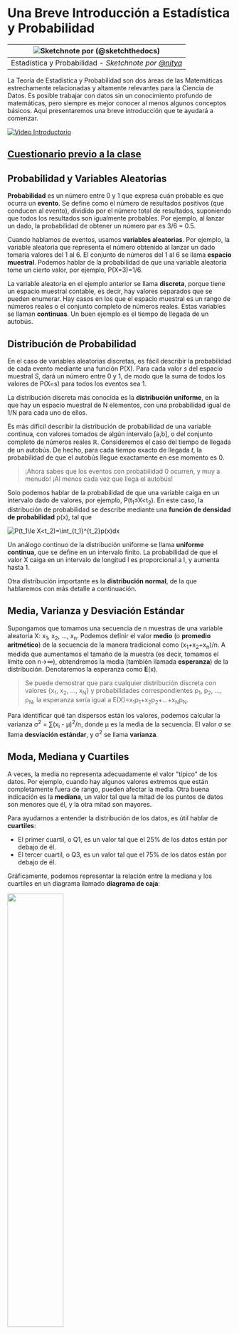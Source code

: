 <!--
CO_OP_TRANSLATOR_METADATA:
{
  "original_hash": "8bbb3fa0d4ad61384a3b4b5f7560226f",
  "translation_date": "2025-09-04T14:01:24+00:00",
  "source_file": "1-Introduction/04-stats-and-probability/README.md",
  "language_code": "es"
}
-->
# Una Breve Introducción a Estadística y Probabilidad

|![ Sketchnote por [(@sketchthedocs)](https://sketchthedocs.dev) ](../../sketchnotes/04-Statistics-Probability.png)|
|:---:|
| Estadística y Probabilidad - _Sketchnote por [@nitya](https://twitter.com/nitya)_ |

La Teoría de Estadística y Probabilidad son dos áreas de las Matemáticas estrechamente relacionadas y altamente relevantes para la Ciencia de Datos. Es posible trabajar con datos sin un conocimiento profundo de matemáticas, pero siempre es mejor conocer al menos algunos conceptos básicos. Aquí presentaremos una breve introducción que te ayudará a comenzar.

[![Video Introductorio](../../../../translated_images/video-prob-and-stats.e4282e5efa2f2543400843ed98b1057065c9600cebfc8a728e8931b5702b2ae4.es.png)](https://youtu.be/Z5Zy85g4Yjw)

## [Cuestionario previo a la clase](https://purple-hill-04aebfb03.1.azurestaticapps.net/quiz/6)

## Probabilidad y Variables Aleatorias

**Probabilidad** es un número entre 0 y 1 que expresa cuán probable es que ocurra un **evento**. Se define como el número de resultados positivos (que conducen al evento), dividido por el número total de resultados, suponiendo que todos los resultados son igualmente probables. Por ejemplo, al lanzar un dado, la probabilidad de obtener un número par es 3/6 = 0.5.

Cuando hablamos de eventos, usamos **variables aleatorias**. Por ejemplo, la variable aleatoria que representa el número obtenido al lanzar un dado tomaría valores del 1 al 6. El conjunto de números del 1 al 6 se llama **espacio muestral**. Podemos hablar de la probabilidad de que una variable aleatoria tome un cierto valor, por ejemplo, P(X=3)=1/6.

La variable aleatoria en el ejemplo anterior se llama **discreta**, porque tiene un espacio muestral contable, es decir, hay valores separados que se pueden enumerar. Hay casos en los que el espacio muestral es un rango de números reales o el conjunto completo de números reales. Estas variables se llaman **continuas**. Un buen ejemplo es el tiempo de llegada de un autobús.

## Distribución de Probabilidad

En el caso de variables aleatorias discretas, es fácil describir la probabilidad de cada evento mediante una función P(X). Para cada valor *s* del espacio muestral *S*, dará un número entre 0 y 1, de modo que la suma de todos los valores de P(X=s) para todos los eventos sea 1.

La distribución discreta más conocida es la **distribución uniforme**, en la que hay un espacio muestral de N elementos, con una probabilidad igual de 1/N para cada uno de ellos.

Es más difícil describir la distribución de probabilidad de una variable continua, con valores tomados de algún intervalo [a,b], o del conjunto completo de números reales ℝ. Consideremos el caso del tiempo de llegada de un autobús. De hecho, para cada tiempo exacto de llegada *t*, la probabilidad de que el autobús llegue exactamente en ese momento es 0.

> ¡Ahora sabes que los eventos con probabilidad 0 ocurren, y muy a menudo! ¡Al menos cada vez que llega el autobús!

Solo podemos hablar de la probabilidad de que una variable caiga en un intervalo dado de valores, por ejemplo, P(t<sub>1</sub>≤X<t<sub>2</sub>). En este caso, la distribución de probabilidad se describe mediante una **función de densidad de probabilidad** p(x), tal que

![P(t_1\le X<t_2)=\int_{t_1}^{t_2}p(x)dx](../../../../translated_images/probability-density.a8aad29f17a14afb519b407c7b6edeb9f3f9aa5f69c9e6d9445f604e5f8a2bf7.es.png)

Un análogo continuo de la distribución uniforme se llama **uniforme continua**, que se define en un intervalo finito. La probabilidad de que el valor X caiga en un intervalo de longitud l es proporcional a l, y aumenta hasta 1.

Otra distribución importante es la **distribución normal**, de la que hablaremos con más detalle a continuación.

## Media, Varianza y Desviación Estándar

Supongamos que tomamos una secuencia de n muestras de una variable aleatoria X: x<sub>1</sub>, x<sub>2</sub>, ..., x<sub>n</sub>. Podemos definir el valor **medio** (o **promedio aritmético**) de la secuencia de la manera tradicional como (x<sub>1</sub>+x<sub>2</sub>+x<sub>n</sub>)/n. A medida que aumentamos el tamaño de la muestra (es decir, tomamos el límite con n→∞), obtendremos la media (también llamada **esperanza**) de la distribución. Denotaremos la esperanza como **E**(x).

> Se puede demostrar que para cualquier distribución discreta con valores {x<sub>1</sub>, x<sub>2</sub>, ..., x<sub>N</sub>} y probabilidades correspondientes p<sub>1</sub>, p<sub>2</sub>, ..., p<sub>N</sub>, la esperanza sería igual a E(X)=x<sub>1</sub>p<sub>1</sub>+x<sub>2</sub>p<sub>2</sub>+...+x<sub>N</sub>p<sub>N</sub>.

Para identificar qué tan dispersos están los valores, podemos calcular la varianza σ<sup>2</sup> = ∑(x<sub>i</sub> - μ)<sup>2</sup>/n, donde μ es la media de la secuencia. El valor σ se llama **desviación estándar**, y σ<sup>2</sup> se llama **varianza**.

## Moda, Mediana y Cuartiles

A veces, la media no representa adecuadamente el valor "típico" de los datos. Por ejemplo, cuando hay algunos valores extremos que están completamente fuera de rango, pueden afectar la media. Otra buena indicación es la **mediana**, un valor tal que la mitad de los puntos de datos son menores que él, y la otra mitad son mayores.

Para ayudarnos a entender la distribución de los datos, es útil hablar de **cuartiles**:

* El primer cuartil, o Q1, es un valor tal que el 25% de los datos están por debajo de él.
* El tercer cuartil, o Q3, es un valor tal que el 75% de los datos están por debajo de él.

Gráficamente, podemos representar la relación entre la mediana y los cuartiles en un diagrama llamado **diagrama de caja**:

<img src="images/boxplot_explanation.png" width="50%"/>

Aquí también calculamos el **rango intercuartílico** IQR=Q3-Q1, y los llamados **valores atípicos** - valores que están fuera de los límites [Q1-1.5*IQR,Q3+1.5*IQR].

Para una distribución finita que contiene un pequeño número de valores posibles, un buen valor "típico" es el que aparece con mayor frecuencia, llamado **moda**. A menudo se aplica a datos categóricos, como colores. Consideremos una situación en la que tenemos dos grupos de personas: algunos que prefieren fuertemente el rojo y otros que prefieren el azul. Si codificamos los colores con números, el valor medio para un color favorito estaría en algún lugar del espectro naranja-verde, lo que no indica la preferencia real de ninguno de los grupos. Sin embargo, la moda sería uno de los colores, o ambos colores, si el número de personas que votan por ellos es igual (en este caso llamamos a la muestra **multimodal**).

## Datos del Mundo Real

Cuando analizamos datos del mundo real, a menudo no son variables aleatorias como tal, en el sentido de que no realizamos experimentos con resultados desconocidos. Por ejemplo, consideremos un equipo de jugadores de béisbol y sus datos corporales, como altura, peso y edad. Esos números no son exactamente aleatorios, pero aún podemos aplicar los mismos conceptos matemáticos. Por ejemplo, una secuencia de pesos de personas puede considerarse como una secuencia de valores extraídos de alguna variable aleatoria. A continuación se muestra la secuencia de pesos de jugadores de béisbol reales de la [Major League Baseball](http://mlb.mlb.com/index.jsp), tomada de [este conjunto de datos](http://wiki.stat.ucla.edu/socr/index.php/SOCR_Data_MLB_HeightsWeights) (para tu conveniencia, solo se muestran los primeros 20 valores):

```
[180.0, 215.0, 210.0, 210.0, 188.0, 176.0, 209.0, 200.0, 231.0, 180.0, 188.0, 180.0, 185.0, 160.0, 180.0, 185.0, 197.0, 189.0, 185.0, 219.0]
```

> **Nota**: Para ver un ejemplo de cómo trabajar con este conjunto de datos, consulta el [notebook adjunto](notebook.ipynb). También hay una serie de desafíos a lo largo de esta lección, y puedes completarlos agregando algo de código a ese notebook. Si no estás seguro de cómo operar con datos, no te preocupes: volveremos a trabajar con datos usando Python más adelante. Si no sabes cómo ejecutar código en Jupyter Notebook, consulta [este artículo](https://soshnikov.com/education/how-to-execute-notebooks-from-github/).

Aquí está el diagrama de caja que muestra la media, la mediana y los cuartiles de nuestros datos:

![Diagrama de Caja de Peso](../../../../translated_images/weight-boxplot.1dbab1c03af26f8a008fff4e17680082c8ab147d6df646cbac440bbf8f5b9c42.es.png)

Dado que nuestros datos contienen información sobre diferentes **roles** de jugadores, también podemos hacer el diagrama de caja por rol, lo que nos permitirá hacernos una idea de cómo varían los valores de los parámetros según los roles. Esta vez consideraremos la altura:

![Diagrama de Caja por Rol](../../../../translated_images/boxplot_byrole.036b27a1c3f52d42f66fba2324ec5cde0a1bca6a01a619eeb0ce7cd054b2527b.es.png)

Este diagrama sugiere que, en promedio, la altura de los jugadores de primera base es mayor que la de los jugadores de segunda base. Más adelante en esta lección aprenderemos cómo podemos probar esta hipótesis de manera más formal y cómo demostrar que nuestros datos son estadísticamente significativos para mostrar esto.

> Al trabajar con datos del mundo real, asumimos que todos los puntos de datos son muestras extraídas de alguna distribución de probabilidad. Esta suposición nos permite aplicar técnicas de aprendizaje automático y construir modelos predictivos funcionales.

Para ver cuál es la distribución de nuestros datos, podemos trazar un gráfico llamado **histograma**. El eje X contendrá un número de diferentes intervalos de peso (los llamados **bins**), y el eje vertical mostrará el número de veces que nuestra muestra de variable aleatoria estuvo dentro de un intervalo dado.

![Histograma de datos del mundo real](../../../../translated_images/weight-histogram.bfd00caf7fc30b145b21e862dba7def41c75635d5280de25d840dd7f0b00545e.es.png)

En este histograma puedes ver que todos los valores están centrados alrededor de un cierto peso promedio, y cuanto más nos alejamos de ese peso, menos frecuentemente se encuentran pesos de ese valor. Es decir, es muy improbable que el peso de un jugador de béisbol sea muy diferente del peso promedio. La varianza de los pesos muestra la medida en que los pesos tienden a diferir del promedio.

> Si tomamos los pesos de otras personas, no de la liga de béisbol, es probable que la distribución sea diferente. Sin embargo, la forma de la distribución será la misma, pero la media y la varianza cambiarán. Por lo tanto, si entrenamos nuestro modelo con jugadores de béisbol, es probable que dé resultados incorrectos cuando se aplique a estudiantes de una universidad, porque la distribución subyacente es diferente.

## Distribución Normal

La distribución de pesos que hemos visto anteriormente es muy típica, y muchas mediciones del mundo real siguen el mismo tipo de distribución, pero con diferentes medias y varianzas. Esta distribución se llama **distribución normal**, y juega un papel muy importante en estadística.

Usar la distribución normal es una forma correcta de generar pesos aleatorios de posibles jugadores de béisbol. Una vez que conocemos el peso promedio `mean` y la desviación estándar `std`, podemos generar 1000 muestras de peso de la siguiente manera:
```python
samples = np.random.normal(mean,std,1000)
```

Si trazamos el histograma de las muestras generadas, veremos una imagen muy similar a la mostrada anteriormente. Y si aumentamos el número de muestras y el número de bins, podemos generar una imagen de una distribución normal más cercana al ideal:

![Distribución Normal con media=0 y desviación estándar=1](../../../../translated_images/normal-histogram.dfae0d67c202137d552d0015fb87581eca263925e512404f3c12d8885315432e.es.png)

*Distribución Normal con media=0 y desviación estándar=1*

## Intervalos de Confianza

Cuando hablamos de los pesos de los jugadores de béisbol, asumimos que existe una **variable aleatoria W** que corresponde a la distribución de probabilidad ideal de los pesos de todos los jugadores de béisbol (la llamada **población**). Nuestra secuencia de pesos corresponde a un subconjunto de todos los jugadores de béisbol que llamamos **muestra**. Una pregunta interesante es: ¿podemos conocer los parámetros de la distribución de W, es decir, la media y la varianza de la población?

La respuesta más sencilla sería calcular la media y la varianza de nuestra muestra. Sin embargo, podría suceder que nuestra muestra aleatoria no represente con precisión a la población completa. Por lo tanto, tiene sentido hablar de **intervalos de confianza**.
> **Intervalo de confianza** es la estimación del valor medio verdadero de la población dado nuestro muestreo, que es preciso dentro de una cierta probabilidad (o **nivel de confianza**).
Supongamos que tenemos una muestra X<sub>1</sub>, ..., X<sub>n</sub> de nuestra distribución. Cada vez que tomamos una muestra de nuestra distribución, obtendremos un valor medio μ diferente. Por lo tanto, μ puede considerarse una variable aleatoria. Un **intervalo de confianza** con confianza p es un par de valores (L<sub>p</sub>,R<sub>p</sub>), tal que **P**(L<sub>p</sub>≤μ≤R<sub>p</sub>) = p, es decir, la probabilidad de que el valor medio medido caiga dentro del intervalo es igual a p.

Va más allá de nuestra breve introducción discutir en detalle cómo se calculan esos intervalos de confianza. Se pueden encontrar más detalles [en Wikipedia](https://en.wikipedia.org/wiki/Confidence_interval). En resumen, definimos la distribución de la media de la muestra calculada en relación con la media verdadera de la población, lo que se llama **distribución t de Student**.

> **Dato interesante**: La distribución t de Student lleva ese nombre en honor al matemático William Sealy Gosset, quien publicó su artículo bajo el seudónimo "Student". Trabajaba en la cervecería Guinness y, según una de las versiones, su empleador no quería que el público general supiera que estaban utilizando pruebas estadísticas para determinar la calidad de las materias primas.

Si queremos estimar la media μ de nuestra población con confianza p, necesitamos tomar el *percentil (1-p)/2* de una distribución t de Student A, que puede obtenerse de tablas o calcularse utilizando algunas funciones integradas de software estadístico (por ejemplo, Python, R, etc.). Entonces, el intervalo para μ sería dado por X±A*D/√n, donde X es la media obtenida de la muestra y D es la desviación estándar.

> **Nota**: También omitimos la discusión de un concepto importante de [grados de libertad](https://en.wikipedia.org/wiki/Degrees_of_freedom_(statistics)), que es relevante en relación con la distribución t de Student. Puedes consultar libros más completos sobre estadística para comprender este concepto en profundidad.

Un ejemplo de cálculo de intervalos de confianza para pesos y alturas se encuentra en los [notebooks adjuntos](notebook.ipynb).

| p    | Media del peso |
|------|----------------|
| 0.85 | 201.73±0.94    |
| 0.90 | 201.73±1.08    |
| 0.95 | 201.73±1.28    |

Observa que cuanto mayor es la probabilidad de confianza, más amplio es el intervalo de confianza.

## Pruebas de hipótesis

En nuestro conjunto de datos de jugadores de béisbol, hay diferentes roles de jugadores, que se pueden resumir a continuación (consulta el [notebook adjunto](notebook.ipynb) para ver cómo se calculó esta tabla):

| Rol               | Altura    | Peso      | Cantidad |
|-------------------|-----------|-----------|----------|
| Catcher           | 72.723684 | 204.328947 | 76       |
| Designated_Hitter | 74.222222 | 220.888889 | 18       |
| First_Baseman     | 74.000000 | 213.109091 | 55       |
| Outfielder        | 73.010309 | 199.113402 | 194      |
| Relief_Pitcher    | 74.374603 | 203.517460 | 315      |
| Second_Baseman    | 71.362069 | 184.344828 | 58       |
| Shortstop         | 71.903846 | 182.923077 | 52       |
| Starting_Pitcher  | 74.719457 | 205.163636 | 221      |
| Third_Baseman     | 73.044444 | 200.955556 | 45       |

Podemos notar que la altura media de los primera base es mayor que la de los segunda base. Por lo tanto, podríamos estar tentados a concluir que **los primera base son más altos que los segunda base**.

> Esta afirmación se llama **una hipótesis**, porque no sabemos si el hecho es realmente cierto o no.

Sin embargo, no siempre es obvio si podemos llegar a esta conclusión. Por la discusión anterior, sabemos que cada media tiene un intervalo de confianza asociado, y por lo tanto esta diferencia podría ser solo un error estadístico. Necesitamos una forma más formal de probar nuestra hipótesis.

Calculemos los intervalos de confianza por separado para las alturas de los primera y segunda base:

| Confianza | Primera base   | Segunda base   |
|-----------|----------------|----------------|
| 0.85      | 73.62..74.38   | 71.04..71.69   |
| 0.90      | 73.56..74.44   | 70.99..71.73   |
| 0.95      | 73.47..74.53   | 70.92..71.81   |

Podemos ver que en ningún nivel de confianza los intervalos se superponen. Esto prueba nuestra hipótesis de que los primera base son más altos que los segunda base.

Más formalmente, el problema que estamos resolviendo es ver si **dos distribuciones de probabilidad son iguales**, o al menos tienen los mismos parámetros. Dependiendo de la distribución, necesitamos usar diferentes pruebas para ello. Si sabemos que nuestras distribuciones son normales, podemos aplicar el **[t-test de Student](https://en.wikipedia.org/wiki/Student%27s_t-test)**.

En el t-test de Student, calculamos el llamado **valor t**, que indica la diferencia entre las medias, teniendo en cuenta la varianza. Se ha demostrado que el valor t sigue la **distribución t de Student**, lo que nos permite obtener el valor umbral para un nivel de confianza dado **p** (esto se puede calcular o consultar en tablas numéricas). Luego comparamos el valor t con este umbral para aprobar o rechazar la hipótesis.

En Python, podemos usar el paquete **SciPy**, que incluye la función `ttest_ind` (además de muchas otras funciones estadísticas útiles). Esta calcula el valor t por nosotros y también realiza la búsqueda inversa del valor p de confianza, para que podamos simplemente observar la confianza y sacar la conclusión.

Por ejemplo, nuestra comparación entre las alturas de los primera y segunda base nos da los siguientes resultados: 
```python
from scipy.stats import ttest_ind

tval, pval = ttest_ind(df.loc[df['Role']=='First_Baseman',['Height']], df.loc[df['Role']=='Designated_Hitter',['Height']],equal_var=False)
print(f"T-value = {tval[0]:.2f}\nP-value: {pval[0]}")
```
```
T-value = 7.65
P-value: 9.137321189738925e-12
```
En nuestro caso, el valor p es muy bajo, lo que significa que hay una fuerte evidencia que respalda que los primera base son más altos.

También hay otros tipos de hipótesis que podríamos querer probar, por ejemplo:
* Probar que una muestra dada sigue alguna distribución. En nuestro caso, hemos asumido que las alturas están distribuidas normalmente, pero eso necesita una verificación estadística formal.
* Probar que el valor medio de una muestra corresponde a un valor predefinido.
* Comparar las medias de varias muestras (por ejemplo, cuál es la diferencia en los niveles de felicidad entre diferentes grupos de edad).

## Ley de los grandes números y teorema central del límite

Una de las razones por las que la distribución normal es tan importante es el llamado **teorema central del límite**. Supongamos que tenemos una gran muestra de N valores independientes X<sub>1</sub>, ..., X<sub>N</sub>, muestreados de cualquier distribución con media μ y varianza σ<sup>2</sup>. Entonces, para un N suficientemente grande (en otras palabras, cuando N→∞), la media Σ<sub>i</sub>X<sub>i</sub> estará distribuida normalmente, con media μ y varianza σ<sup>2</sup>/N.

> Otra forma de interpretar el teorema central del límite es decir que, independientemente de la distribución, cuando calculas la media de una suma de valores de cualquier variable aleatoria, terminas con una distribución normal.

Del teorema central del límite también se deduce que, cuando N→∞, la probabilidad de que la media de la muestra sea igual a μ se convierte en 1. Esto se conoce como **la ley de los grandes números**.

## Covarianza y correlación

Una de las cosas que hace la ciencia de datos es encontrar relaciones entre datos. Decimos que dos secuencias **correlacionan** cuando muestran un comportamiento similar al mismo tiempo, es decir, ambas suben/bajan simultáneamente, o una sube cuando la otra baja y viceversa. En otras palabras, parece haber alguna relación entre las dos secuencias.

> La correlación no necesariamente indica una relación causal entre dos secuencias; a veces ambas variables pueden depender de una causa externa, o puede ser pura coincidencia que las dos secuencias correlacionen. Sin embargo, una fuerte correlación matemática es una buena indicación de que dos variables están de alguna manera conectadas.

Matemáticamente, el concepto principal que muestra la relación entre dos variables aleatorias es la **covarianza**, que se calcula así: Cov(X,Y) = **E**\[(X-**E**(X))(Y-**E**(Y))\]. Calculamos la desviación de ambas variables respecto a sus valores medios, y luego el producto de esas desviaciones. Si ambas variables se desvían juntas, el producto será siempre un valor positivo, que se sumará a una covarianza positiva. Si ambas variables se desvían de forma desincronizada (es decir, una cae por debajo del promedio cuando la otra sube por encima del promedio), siempre obtendremos números negativos, que se sumarán a una covarianza negativa. Si las desviaciones no son dependientes, se sumarán aproximadamente a cero.

El valor absoluto de la covarianza no nos dice mucho sobre cuán grande es la correlación, porque depende de la magnitud de los valores reales. Para normalizarlo, podemos dividir la covarianza por la desviación estándar de ambas variables, para obtener la **correlación**. Lo bueno es que la correlación siempre está en el rango de [-1,1], donde 1 indica una fuerte correlación positiva entre los valores, -1 una fuerte correlación negativa, y 0 ninguna correlación en absoluto (las variables son independientes).

**Ejemplo**: Podemos calcular la correlación entre los pesos y las alturas de los jugadores de béisbol del conjunto de datos mencionado anteriormente:
```python
print(np.corrcoef(weights,heights))
```
Como resultado, obtenemos una **matriz de correlación** como esta:
```
array([[1.        , 0.52959196],
       [0.52959196, 1.        ]])
```

> La matriz de correlación C se puede calcular para cualquier número de secuencias de entrada S<sub>1</sub>, ..., S<sub>n</sub>. El valor de C<sub>ij</sub> es la correlación entre S<sub>i</sub> y S<sub>j</sub>, y los elementos diagonales siempre son 1 (que también es la autocorrelación de S<sub>i</sub>).

En nuestro caso, el valor 0.53 indica que hay cierta correlación entre el peso y la altura de una persona. También podemos hacer un gráfico de dispersión de un valor contra el otro para ver la relación visualmente:

![Relación entre peso y altura](../../../../translated_images/weight-height-relationship.3f06bde4ca2aba9974182c4ef037ed602acd0fbbbbe2ca91cefd838a9e66bcf9.es.png)

> Más ejemplos de correlación y covarianza se pueden encontrar en el [notebook adjunto](notebook.ipynb).

## Conclusión

En esta sección, hemos aprendido:

* Propiedades estadísticas básicas de los datos, como la media, la varianza, la moda y los cuartiles.
* Diferentes distribuciones de variables aleatorias, incluida la distribución normal.
* Cómo encontrar la correlación entre diferentes propiedades.
* Cómo usar un aparato matemático y estadístico sólido para probar algunas hipótesis.
* Cómo calcular intervalos de confianza para una variable aleatoria dada una muestra de datos.

Aunque esta no es una lista exhaustiva de temas que existen dentro de la probabilidad y la estadística, debería ser suficiente para darte un buen comienzo en este curso.

## 🚀 Desafío

Usa el código de ejemplo en el notebook para probar otras hipótesis:
1. Los primera base son mayores que los segunda base.
2. Los primera base son más altos que los tercera base.
3. Los shortstops son más altos que los segunda base.

## [Cuestionario posterior a la lección](https://ff-quizzes.netlify.app/en/ds/)

## Revisión y autoestudio

La probabilidad y la estadística son temas tan amplios que merecen su propio curso. Si estás interesado en profundizar en la teoría, puedes continuar leyendo algunos de los siguientes libros:

1. [Carlos Fernandez-Granda](https://cims.nyu.edu/~cfgranda/) de la Universidad de Nueva York tiene excelentes notas de clase [Probability and Statistics for Data Science](https://cims.nyu.edu/~cfgranda/pages/stuff/probability_stats_for_DS.pdf) (disponibles en línea).
1. [Peter y Andrew Bruce. Practical Statistics for Data Scientists.](https://www.oreilly.com/library/view/practical-statistics-for/9781491952955/) [[código de ejemplo en R](https://github.com/andrewgbruce/statistics-for-data-scientists)].
1. [James D. Miller. Statistics for Data Science](https://www.packtpub.com/product/statistics-for-data-science/9781788290678) [[código de ejemplo en R](https://github.com/PacktPublishing/Statistics-for-Data-Science)].

## Tarea

[Pequeño estudio sobre diabetes](assignment.md)

## Créditos

Esta lección ha sido creada con ♥️ por [Dmitry Soshnikov](http://soshnikov.com)

---

**Descargo de responsabilidad**:  
Este documento ha sido traducido utilizando el servicio de traducción automática [Co-op Translator](https://github.com/Azure/co-op-translator). Aunque nos esforzamos por garantizar la precisión, tenga en cuenta que las traducciones automáticas pueden contener errores o imprecisiones. El documento original en su idioma nativo debe considerarse como la fuente autorizada. Para información crítica, se recomienda una traducción profesional realizada por humanos. No nos hacemos responsables de malentendidos o interpretaciones erróneas que puedan surgir del uso de esta traducción.